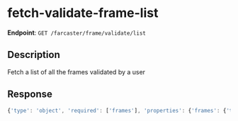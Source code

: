 # fetch-validate-frame-list

**Endpoint**: `GET /farcaster/frame/validate/list`

## Description
Fetch a list of all the frames validated by a user

## Response
```typescript
{'type': 'object', 'required': ['frames'], 'properties': {'frames': {'type': 'array', 'items': {'type': 'string', 'format': 'uri'}}}}
```
